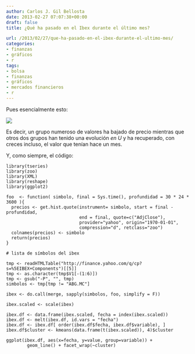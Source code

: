 ```yaml
---
author: Carlos J. Gil Bellosta
date: 2013-02-27 07:07:38+00:00
draft: false
title: ¿Qué ha pasado en el Ibex durante el último mes?

url: /2013/02/27/que-ha-pasado-en-el-ibex-durante-el-ultimo-mes/
categories:
- finanzas
- gráficos
- r
tags:
- bolsa
- finanzas
- gráficos
- mercados financieros
- r
---
```


Pues esencialmente esto:

[![](/wp-uploads/2013/02/ibex201302.png)
](/wp-uploads/2013/02/ibex201302.png)

Es decir, un grupo numeroso de valores ha bajado de precio mientras que otros dos grupos han tenido una evolución _en U_ y ha recuperado, con creces incluso, el valor que tenían hace un mes.

Y, como siempre, el código:



    library(tseries)
    library(zoo)
    library(XML)
    library(reshape)
    library(ggplot2)

    foo  <- function( simbolo, final = Sys.time(), profundidad = 30 * 24 * 3600 ){
      precios <- get.hist.quote(instrument= simbolo, start = final - profundidad,
                                end = final, quote=c("AdjClose"),
                                provider="yahoo", origin="1970-01-01",
                                compression="d", retclass="zoo")
      colnames(precios) <- simbolo
      return(precios)
    }

    # lista de símbolos del ibex

    tmp <- readHTMLTable("http://finance.yahoo.com/q/cp?s=%5EIBEX+Components")[[5]]
    tmp <- as.character(tmp$V1[-(1:6)])
    tmp <- gsub("-P", "", tmp)
    simbolos <- tmp[tmp != "ABG.MC"]

    ibex <- do.call(merge, sapply(simbolos, foo, simplify = F))

    ibex.scaled <- scale(ibex)

    ibex.df <- data.frame(ibex.scaled, fecha = index(ibex.scaled))
    ibex.df <- melt(ibex.df, id.vars = "fecha")
    ibex.df <- ibex.df[ order(ibex.df$fecha, ibex.df$variable), ]
    ibex.df$cluster <- kmeans(data.frame(t(ibex.scaled)), 4)$cluster

    ggplot(ibex.df, aes(x=fecha, y=value, group=variable)) +
            geom_line() + facet_wrap(~cluster)
